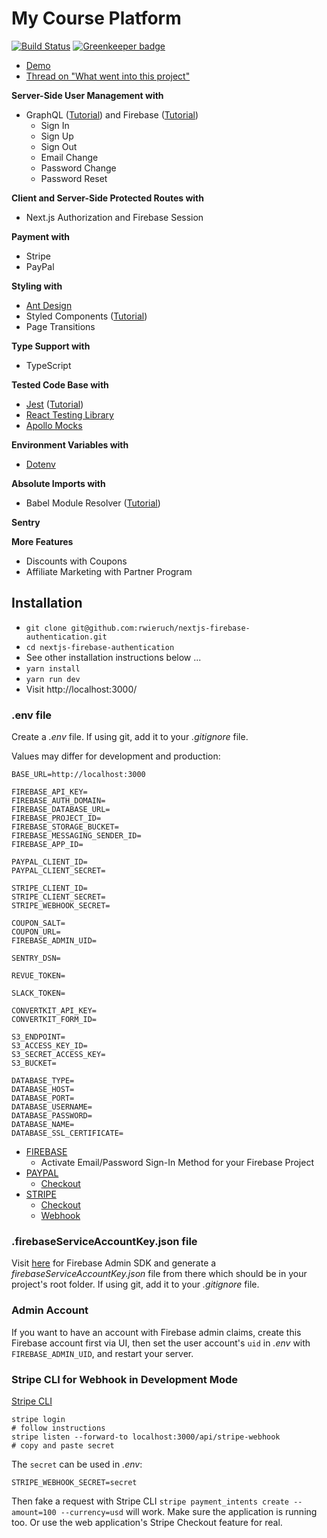 # My Course Platform

[![Build Status](https://travis-ci.org/rwieruch/nextjs-firebase-authentication.svg?branch=master)](https://travis-ci.org/rwieruch/nextjs-firebase-authentication) [![Greenkeeper badge](https://badges.greenkeeper.io/rwieruch/nextjs-firebase-authentication.svg)](https://greenkeeper.io/)

- [Demo](https://courses.robinwieruch.de/)
- [Thread on "What went into this project"](https://twitter.com/rwieruch/status/1243209627707346944)

**Server-Side User Management with**

- GraphQL ([Tutorial](https://www.robinwieruch.de/graphql-apollo-server-tutorial)) and Firebase ([Tutorial](https://www.robinwieruch.de/complete-firebase-authentication-react-tutorial))
  - Sign In
  - Sign Up
  - Sign Out
  - Email Change
  - Password Change
  - Password Reset

**Client and Server-Side Protected Routes with**

- Next.js Authorization and Firebase Session

**Payment with**

- Stripe
- PayPal

**Styling with**

- [Ant Design](https://ant.design/)
- Styled Components ([Tutorial](https://www.robinwieruch.de/react-styled-components))
- Page Transitions

**Type Support with**

- TypeScript

**Tested Code Base with**

- [Jest](https://jestjs.io/) ([Tutorial](https://www.robinwieruch.de/react-testing-jest))
- [React Testing Library](https://github.com/testing-library/react-testing-library)
- [Apollo Mocks](https://www.apollographql.com/docs/react/development-testing/testing/)

**Environment Variables with**

- [Dotenv](https://github.com/motdotla/dotenv)

**Absolute Imports with**

- Babel Module Resolver ([Tutorial](https://www.robinwieruch.de/babel-module-resolver/))

**Sentry**

**More Features**

- Discounts with Coupons
- Affiliate Marketing with Partner Program

## Installation

- `git clone git@github.com:rwieruch/nextjs-firebase-authentication.git`
- `cd nextjs-firebase-authentication`
- See other installation instructions below ...
- `yarn install`
- `yarn run dev`
- Visit http://localhost:3000/

### .env file

Create a _.env_ file. If using git, add it to your _.gitignore_ file.

Values may differ for development and production:

```
BASE_URL=http://localhost:3000

FIREBASE_API_KEY=
FIREBASE_AUTH_DOMAIN=
FIREBASE_DATABASE_URL=
FIREBASE_PROJECT_ID=
FIREBASE_STORAGE_BUCKET=
FIREBASE_MESSAGING_SENDER_ID=
FIREBASE_APP_ID=

PAYPAL_CLIENT_ID=
PAYPAL_CLIENT_SECRET=

STRIPE_CLIENT_ID=
STRIPE_CLIENT_SECRET=
STRIPE_WEBHOOK_SECRET=

COUPON_SALT=
COUPON_URL=
FIREBASE_ADMIN_UID=

SENTRY_DSN=

REVUE_TOKEN=

SLACK_TOKEN=

CONVERTKIT_API_KEY=
CONVERTKIT_FORM_ID=

S3_ENDPOINT=
S3_ACCESS_KEY_ID=
S3_SECRET_ACCESS_KEY=
S3_BUCKET=

DATABASE_TYPE=
DATABASE_HOST=
DATABASE_PORT=
DATABASE_USERNAME=
DATABASE_PASSWORD=
DATABASE_NAME=
DATABASE_SSL_CERTIFICATE=
```

- [FIREBASE](https://firebase.google.com/)
  - Activate Email/Password Sign-In Method for your Firebase Project
- [PAYPAL](https://developer.paypal.com/)
  - [Checkout](https://developer.paypal.com/docs/checkout/)
- [STRIPE](https://stripe.com/)
  - [Checkout](https://stripe.com/docs/payments/checkout/one-time)
  - [Webhook](https://stripe.com/docs/payments/checkout/fulfillment#webhooks)

### .firebaseServiceAccountKey.json file

Visit [here](https://firebase.google.com/docs/admin/setup/#initialize-sdk) for Firebase Admin SDK and generate a _firebaseServiceAccountKey.json_ file from there which should be in your project's root folder. If using git, add it to your _.gitignore_ file.

### Admin Account

If you want to have an account with Firebase admin claims, create this Firebase account first via UI, then set the user account's `uid` in _.env_ with `FIREBASE_ADMIN_UID`, and restart your server.

### Stripe CLI for Webhook in Development Mode

[Stripe CLI](https://stripe.com/docs/stripe-cli)

```
stripe login
# follow instructions
stripe listen --forward-to localhost:3000/api/stripe-webhook
# copy and paste secret
```

The `secret` can be used in _.env_:

```
STRIPE_WEBHOOK_SECRET=secret
```

Then fake a request with Stripe CLI `stripe payment_intents create --amount=100 --currency=usd` will work. Make sure the application is running too. Or use the web application's Stripe Checkout feature for real.
